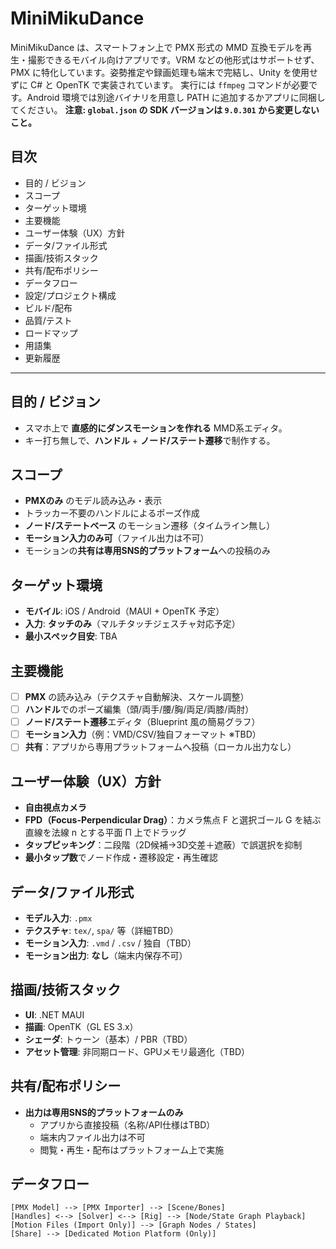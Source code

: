 # MiniMikuDance

MiniMikuDance は、スマートフォン上で PMX 形式の MMD 互換モデルを再生・撮影できるモバイル向けアプリです。VRM などの他形式はサポートせず、PMX に特化しています。姿勢推定や録画処理も端末で完結し、Unity を使用せずに C# と OpenTK で実装されています。
実行には `ffmpeg` コマンドが必要です。Android 環境では別途バイナリを用意し PATH に追加するかアプリに同梱してください。
**注意: `global.json` の SDK バージョンは `9.0.301` から変更しないこと。**


## 目次
- 目的 / ビジョン
- スコープ
- ターゲット環境
- 主要機能
- ユーザー体験（UX）方針
- データ/ファイル形式
- 描画/技術スタック
- 共有/配布ポリシー
- データフロー
- 設定/プロジェクト構成
- ビルド/配布
- 品質/テスト
- ロードマップ
- 用語集
- 更新履歴

---

## 目的 / ビジョン
- スマホ上で **直感的にダンスモーションを作れる** MMD系エディタ。
- キー打ち無しで、**ハンドル** + **ノード/ステート遷移**で制作する。

## スコープ
- **PMXのみ** のモデル読み込み・表示
- トラッカー不要のハンドルによるポーズ作成
- **ノード/ステートベース** のモーション遷移（タイムライン無し）
- **モーション入力のみ可**（ファイル出力は不可）
- モーションの**共有は専用SNS的プラットフォーム**への投稿のみ

## ターゲット環境
- **モバイル**: iOS / Android（MAUI + OpenTK 予定）
- **入力**: **タッチのみ**（マルチタッチジェスチャ対応予定）
- **最小スペック目安**: TBA

## 主要機能
- [ ] **PMX** の読み込み（テクスチャ自動解決、スケール調整）
- [ ] **ハンドル**でのポーズ編集（頭/両手/腰/胸/両足/両膝/両肘）
- [ ] **ノード/ステート遷移**エディタ（Blueprint 風の簡易グラフ）
- [ ] **モーション入力**（例：VMD/CSV/独自フォーマット ※TBD）
- [ ] **共有**：アプリから専用プラットフォームへ投稿（ローカル出力なし）

## ユーザー体験（UX）方針
- **自由視点カメラ**
- **FPD（Focus-Perpendicular Drag）**：カメラ焦点 F と選択ゴール G を結ぶ直線を法線 n とする平面 Π 上でドラッグ
- **タップピッキング**：二段階（2D候補→3D交差＋遮蔽）で誤選択を抑制
- **最小タップ数**でノード作成・遷移設定・再生確認

## データ/ファイル形式
- **モデル入力**: `.pmx`
- **テクスチャ**: `tex/`, `spa/` 等（詳細TBD）
- **モーション入力**: `.vmd` / `.csv` / 独自（TBD）
- **モーション出力**: **なし**（端末内保存不可）

## 描画/技術スタック
- **UI**: .NET MAUI
- **描画**: OpenTK（GL ES 3.x）
- **シェーダ**: トゥーン（基本）/ PBR（TBD）
- **アセット管理**: 非同期ロード、GPUメモリ最適化（TBD）

## 共有/配布ポリシー
- **出力は専用SNS的プラットフォームのみ**  
  - アプリから直接投稿（名称/API仕様はTBD）
  - 端末内ファイル出力は不可
  - 閲覧・再生・配布はプラットフォーム上で実施

## データフロー
```text
[PMX Model] --> [PMX Importer] --> [Scene/Bones]
[Handles] <--> [Solver] <--> [Rig] --> [Node/State Graph Playback]
[Motion Files (Import Only)] --> [Graph Nodes / States]
[Share] --> [Dedicated Motion Platform (Only)]
